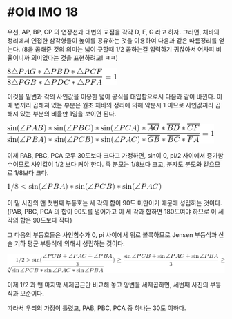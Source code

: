 # #Old IMO 18 #

우선, AP, BP, CP 의 연장선과 대변의 교점을 각각 D, F, G 라고 하자. 그러면, 체바의 정리에서 인접한 삼각형들이 높이를 공유하는 것을 이용하여
다음과 같은 따름정리를 얻는다. (8을 곱해준 것의 의미는 넓이 구할때 1/2 곱하는걸 입력하기 귀찮아서 어차피 비율이니까 의미없다는 것을 표현하려고! ㅋㅋ)

![1](woorim/imgs/45_1.gif)

이것을 밑변과 각의 사인값을 이용한 넓이 공식을 대입함으로서 다음과 같이 바뀐다. 이때 변끼리 곱해져 있는 부분은 원조 체바의 정리에 의해 약분시 1
이므로 사인값끼리 곱해져 있는 부분의 비율만 1임을 보이면 된다.

![2](woorim/imgs/45_2.gif)

이제 PAB, PBC, PCA 모두 30도보다 크다고 가정하면, sin이 0, pi/2 사이에서 증가함수이므로 사인값이 1/2 보다 커야 한다. 즉 분모는 1/8보다 크고,
분자도 분모와 같으므로 1/8보다 크다.

![3](woorim/imgs/45_3.gif)

이 밑 사진의 맨 첫번째 부등호는 세 각의 합이 90도 미만이기 때문에 성립하는 것이다. (PAB, PBC, PCA 의 합이 90도를 넘어가고 이 세 각과 합하면 180도여야
하므로 이 세 각의 합은 90도보다 작다)

그 다음의 부등호들은 사인함수가 0, pi 사이에서 위로 볼록하므로 Jensen 부등식과 산술 기하 평균 부등식에 의해서 성립하는 것이다.

![4](woorim/imgs/45_4.gif)

이제 1/2 과 맨 마지막 세제곱근만 비교해 놓고 양변을 세제곱하면, 세번째 사진의 부등식과 모순이다.

따라서 우리의 가정이 틀렸고, PAB, PBC, PCA 중 하나는 30도 이하다.
